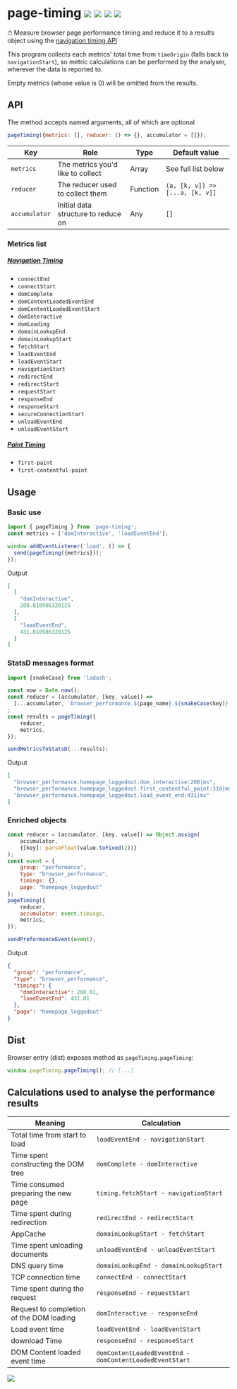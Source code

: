 # page-timing [![](https://img.shields.io/npm/v/page-timing.svg)](https://www.npmjs.com/package/page-timing) [![](https://img.shields.io/badge/source--000000.svg?logo=github&style=social)](https://github.com/fiverr/page-timing) [![](https://circleci.com/gh/fiverr/page-timing.svg?style=svg)](https://circleci.com/gh/fiverr/page-timing) [![](https://badgen.net/bundlephobia/minzip/page-timing)](https://bundlephobia.com/result?p=page-timing)

⏱ Measure browser page performance timing and reduce it to a results object using the [navigation timing API](https://www.w3.org/TR/navigation-timing/)

This program collects each metrics' total time from `timeOrigin` (falls back to `navigationStart`), so metric calculations can be performed by the analyser, wherever the data is reported to.

Empty metrics (whose value is 0) will be omitted from the results.

## API
The method accepts named arguments, all of which are optional

```js
pageTiming({metrics: [], reducer: () => {}, accumulator = []});
```

| Key | Role | Type | Default value
| - | - | - | -
| `metrics` | The metrics you'd like to collect | Array | See full list below
| `reducer` | The reducer used to collect them | Function | `(a, [k, v]) => [...a, [k, v]]`
| `accumulator` | Initial data structure to reduce on | Any | `[]`

### Metrics list

##### [Navigation Timing](https://www.w3.org/TR/navigation-timing/#sec-navigation-timing-interface)
- `connectEnd`
- `connectStart`
- `domComplete`
- `domContentLoadedEventEnd`
- `domContentLoadedEventStart`
- `domInteractive`
- `domLoading`
- `domainLookupEnd`
- `domainLookupStart`
- `fetchStart`
- `loadEventEnd`
- `loadEventStart`
- `navigationStart`
- `redirectEnd`
- `redirectStart`
- `requestStart`
- `responseEnd`
- `responseStart`
- `secureConnectionStart`
- `unloadEventEnd`
- `unloadEventStart`

##### [Paint Timing](https://w3c.github.io/paint-timing/#sec-PerformancePaintTiming)
- `first-paint`
- `first-contentful-paint`

## Usage

### Basic use
```js
import { pageTiming } from 'page-timing';
const metrics = ['domInteractive', 'loadEventEnd'];

window.addEventListener('load', () => {
  send(pageTiming({metrics}));
});
```
Output
```json
[
  [
    "domInteractive",
    208.010986328125
  ],
  [
    "loadEventEnd",
    431.010986328125
  ]
]
```

### StatsD messages format
```js
import {snakeCase} from 'lodash';

const now = Date.now();
const reducer = (accumulator, [key, value]) =>
  [...accumulator, `browser_performance.${page_name}.${snakeCase(key)}:${parseInt(value)}|ms`]
;
const results = pageTiming({
    reducer,
    metrics,
});

sendMetricsToStatsD(...results);
```
Output
```json
[
  "browser_performance.homepage_loggedout.dom_interactive:208|ms",
  "browser_performance.homepage_loggedout.first_contentful_paint:316|ms",
  "browser_performance.homepage_loggedout.load_event_end:431|ms"
]
```

### Enriched objects
```js
const reducer = (accumulator, [key, value]) => Object.assign(
    accumulator,
    {[key]: parseFloat(value.toFixed(2))}
);
const event = {
    group: "performance",
    type: "browser_performance",
    timings: {},
    page: "homepage_loggedout"
};
pageTiming({
    reducer,
    accumulator: event.timings,
    metrics,
});

sendPreformanceEvent(event);
```
Output
```json
{
  "group": "performance",
  "type": "browser_performance",
  "timings": {
    "domInteractive": 208.01,
    "loadEventEnd": 431.01
  },
  "page": "homepage_loggedout"
}
```

## Dist
Browser entry (dist) exposes method as `pageTiming.pageTiming`:

```js
window.pageTiming.pageTiming(); // [...]
```


## Calculations used to analyse the performance results

| Meaning | Calculation
| - | -
| Total time from start to load | `loadEventEnd - navigationStart`
| Time spent constructing the DOM tree | `domComplete - domInteractive`
| Time consumed preparing the new page | `timing.fetchStart - navigationStart`
| Time spent during redirection | `redirectEnd - redirectStart`
| AppCache | `domainLookupStart - fetchStart`
| Time spent unloading documents | `unloadEventEnd - unloadEventStart`
| DNS query time | `domainLookupEnd - domainLookupStart`
| TCP connection time | `connectEnd - connectStart`
| Time spent during the request | `responseEnd - requestStart`
| Request to completion of the DOM loading | `domInteractive - responseEnd`
| Load event time | `loadEventEnd - loadEventStart`
| download Time | `responseEnd - responseStart`
| DOM Content loaded event time | `domContentLoadedEventEnd - domContentLoadedEventStart`

![](https://www.w3.org/TR/navigation-timing/timing-overview.png)

